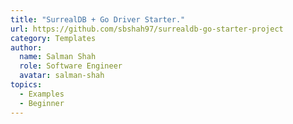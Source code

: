 ```yaml
---
title: "SurrealDB + Go Driver Starter."
url: https://github.com/sbshah97/surrealdb-go-starter-project
category: Templates
author:
  name: Salman Shah
  role: Software Engineer
  avatar: salman-shah
topics:
  - Examples
  - Beginner
---
```


